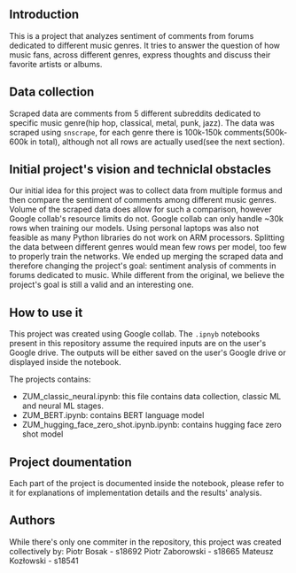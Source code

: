 ## Introduction

This is a project that analyzes sentiment of comments from forums dedicated to different music genres.
It tries to answer the question of how music fans, across different genres, express thoughts and discuss their favorite artists or albums.

## Data collection

Scraped data are comments from 5 different subreddits dedicated to specific music genre(hip hop, classical, metal, punk, jazz).
The data was scraped using `snscrape`, for each genre there is 100k-150k comments(500k-600k in total), although not all rows are actually used(see the next section).

## Initial project's vision and techniclal obstacles

Our initial idea for this project was to collect data from multiple formus and then compare the sentiment of comments among different music genres.
Volume of the scraped data does allow for such a comparison, however Google collab's resource limits do not.
Google collab can only handle ~30k rows when training our models.
Using personal laptops was also not feasible as many Python libraries do not work on ARM processors.
Splitting the data between different genres would mean few rows per model, too few to properly train the networks.
We ended up merging the scraped data and therefore changing the project's goal: sentiment analysis of comments in forums dedicated to music.
While different from the original, we believe the project's goal is still a valid and an interesting one.


## How to use it

This project was created using Google collab.
The `.ipnyb` notebooks present in this repository assume the required inputs are on the user's Google drive.
The outputs will be either saved on the user's Google drive or displayed inside the notebook.

The projects contains:
- ZUM_classic_neural.ipynb: this file contains data collection, classic ML and neural ML stages.
- ZUM_BERT.ipynb: contains BERT language model
- ZUM_hugging_face_zero_shot.ipynb.ipynb: contains hugging face zero shot model


## Project doumentation
Each part of the project is documented inside the notebook, please refer to it for explanations of implementation details and the results' analysis.


## Authors
While there's only one commiter in the repository, this project was created collectively by:
Piotr Bosak - s18692
Piotr Zaborowski - s18665
Mateusz Kozłowski - s18541

